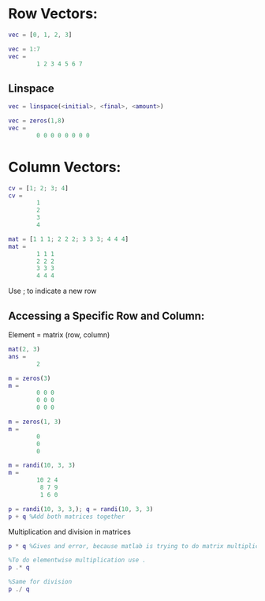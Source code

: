 # Row Vectors:

```matlab
vec = [0, 1, 2, 3]
```

```matlab
vec = 1:7
vec =
        1 2 3 4 5 6 7
```

## Linspace

```matlab
vec = linspace(<initial>, <final>, <amount>)
```

```matlab
vec = zeros(1,8)
vec =
        0 0 0 0 0 0 0 0
```

# Column Vectors:

```matlab
cv = [1; 2; 3; 4]
cv =
        1
        2
        3
        4
```

```matlab
mat = [1 1 1; 2 2 2; 3 3 3; 4 4 4]
mat =
        1 1 1
        2 2 2
        3 3 3
        4 4 4
```

Use ; to indicate a new row

## Accessing a Specific Row and Column:

Element = matrix (row, column)

```matlab
mat(2, 3)
ans =
        2
```

```matlab
m = zeros(3)
m =
        0 0 0
        0 0 0
        0 0 0

m = zeros(1, 3)
m =
        0
        0
        0
```

```matlab
m = randi(10, 3, 3)
m =
        10 2 4
         8 7 9
         1 6 0
```

```matlab
p = randi(10, 3, 3,); q = randi(10, 3, 3)
p + q %Add both matrices together
```

Multiplication and division in matrices

```matlab
p * q %Gives and error, because matlab is trying to do matrix multiplication

%To do elementwise multiplication use .
p .* q

%Same for division
p ./ q
```
